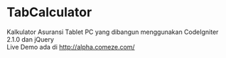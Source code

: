 TabCalculator
=============

Kalkulator Asuransi Tablet PC yang dibangun menggunakan CodeIgniter 2.1.0 dan jQuery <br>
Live Demo ada di http://alpha.comeze.com/
